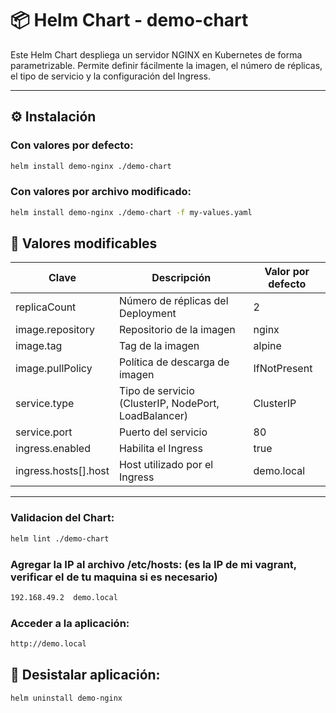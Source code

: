 # 📦 Helm Chart - demo-chart

Este Helm Chart despliega un servidor NGINX en Kubernetes de forma parametrizable. Permite definir fácilmente la imagen, el número de réplicas, el tipo de servicio y la configuración del Ingress.

---

## ⚙️ Instalación

### Con valores por defecto:

```bash
helm install demo-nginx ./demo-chart
```

### Con valores por archivo modificado:

```bash
helm install demo-nginx ./demo-chart -f my-values.yaml
```
## 🧩 Valores modificables

| Clave                 | Descripción                                          | Valor por defecto |
| --------------------- | ---------------------------------------------------- | ----------------- |
| replicaCount          | Número de réplicas del Deployment                    | 2                 |
| image.repository      | Repositorio de la imagen                             | nginx             |
| image.tag             | Tag de la imagen                                     | alpine            |
| image.pullPolicy      | Política de descarga de imagen                       | IfNotPresent      |
| service.type          | Tipo de servicio (ClusterIP, NodePort, LoadBalancer) | ClusterIP         |
| service.port          | Puerto del servicio                                  | 80                |
| ingress.enabled       | Habilita el Ingress                                  | true              |
| ingress.hosts\[].host | Host utilizado por el Ingress                        | demo.local        |

---
### Validacion del Chart:
```bash
helm lint ./demo-chart
```

### Agregar la IP al archivo /etc/hosts: (es la IP de mi vagrant, verificar el de tu maquina si es necesario)
```bash
192.168.49.2  demo.local
```

### Acceder a la aplicación:
```bash
http://demo.local
```

## 🧹 Desistalar aplicación:
```bash
helm uninstall demo-nginx
```



